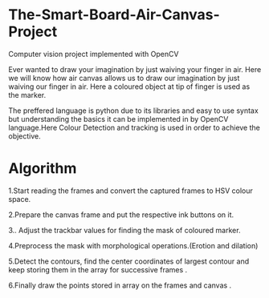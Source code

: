 
#  The-Smart-Board-Air-Canvas-Project

Computer vision project implemented with OpenCV

Ever wanted to draw your imagination by just waiving your finger in air. Here we will know how air canvas allows us to draw our imagination by just waiving our finger in air. Here a coloured object at tip of finger is used as the marker.

The preffered language is python due to its  libraries and easy to use syntax but understanding the basics it can be implemented in by OpenCV language.Here Colour Detection and tracking is used in order to achieve the objective.

 # Algorithm 
1.Start reading the frames and convert the captured frames to HSV colour space.

2.Prepare the canvas frame and put the respective ink buttons on it. 

3.. Adjust the trackbar values for finding the mask of coloured marker.

4.Preprocess the mask with morphological operations.(Erotion and dilation)

5.Detect the contours, find the center coordinates of largest contour and keep storing them in the array for successive frames .

6.Finally draw the points stored in array on the frames and canvas .


